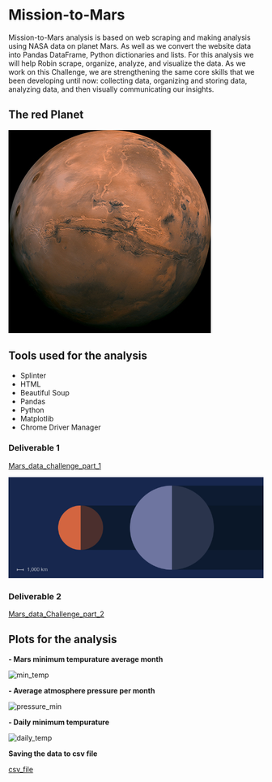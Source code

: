 # Mission-to-Mars

Mission-to-Mars analysis is based on web scraping and making analysis using NASA data on planet Mars. As well as we convert the website data into Pandas DataFrame, Python dictionaries and lists. For this analysis we will help Robin scrape, organize, analyze, and visualize the data. As we work on this Challenge, we are strengthening the same core skills that we been developing until now: collecting data, organizing and storing data, analyzing data, and then visually communicating our insights.

## The red Planet
![mars](/Resources/mars.png)

## Tools used for the analysis
- Splinter 
- HTML
- Beautiful Soup
- Pandas
- Python
- Matplotlib
- Chrome Driver Manager

### Deliverable 1
[Mars_data_challenge_part_1](mars_data_challenge_part_1.ipynb)

![mars-size](/Resources/mars-size.png)

### Deliverable 2
[Mars_data_Challenge_part_2](mars_data_challenge_part_2.ipynb)
## Plots for the analysis

**- Mars minimum tempurature average month**

![min_temp](https://user-images.githubusercontent.com/111251560/200919332-0985c42d-6f6f-4f11-b954-f5e7fab093b3.png)

**- Average atmosphere pressure per month**

![pressure_min](https://user-images.githubusercontent.com/111251560/200919660-2e54141f-f8bb-42e3-a4c4-768d9b003ac0.png)

**- Daily minimum tempurature**

![daily_temp](https://user-images.githubusercontent.com/111251560/200919757-20183148-d508-40c8-a8c6-ac50d9d233e2.png)

**Saving the data to csv file**

[csv_file](mars_table.csv)
